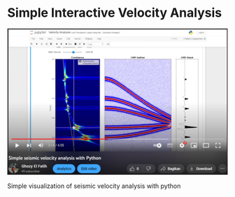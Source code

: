 # Simple Interactive Velocity Analysis
[![Image](Image.png)](https://youtu.be/548tlz4TCuw?si=BGQBnEjvHmK2UQPz)

Simple visualization of seismic velocity analysis with python
